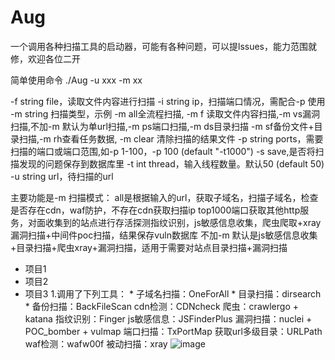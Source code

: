 # Aug
一个调用各种扫描工具的启动器，可能有各种问题，可以提lssues，能力范围就修，欢迎各位二开

简单使用命令 
./Aug -u xxx -m xx

  -f string
        file，读取文件内容进行扫描
  -i string
        ip，扫描端口情况，需配合-p 使用
  -m string
        扫描类型，示例 -m all全流程扫描, -m f 读取文件内容扫描,-m vs漏洞扫描,不加-m 默认为单url扫描,-m ps端口扫描,-m ds目录扫描 -m sf备份文件+目录扫描,-m rh查看任务数据, -m clear 清除扫描的结果文件
  -p string
        ports，需要扫描的端口或端口范围,如-p 1-100，-p 100 (default "-t1000")
  -s    save,是否将扫描发现的问题保存到数据库里
  -t int
        thread，输入线程数量。默认50 (default 50)
  -u string
        url，待扫描的url

 主要功能是-m 扫描模式：
     all是根据输入的url，获取子域名，扫描子域名，检查是否存在cdn，waf防护，不存在cdn获取扫描ip top1000端口获取其他http服务，对面收集到的站点进行存活探测指纹识别，js敏感信息收集，爬虫爬取+xray漏洞扫描+中间件poc扫描，结果保存vuln数据库
     不加-m 默认是js敏感信息收集+目录扫描+爬虫xray+漏洞扫描，适用于需要对站点目录扫描+漏洞扫描

* 项目1
* 项目2
* 项目3
 1.调用了下列工具：
       * 子域名扫描：OneForAll
       * 目录扫描：dirsearch
       * 备份扫描：BackFileScan 
      cdn检测：CDNcheck
      爬虫：crawlergo + katana
      指纹识别：Finger
      js敏感信息：JSFinderPlus
      漏洞扫描：nuclei + POC_bomber + vulmap
      端口扫描：TxPortMap
      获取url多级目录：URLPath
      waf检测：wafw00f
      被动扫描：xray
![image](https://github.com/win1498419293/Aug/assets/44251830/aed5224f-7f4b-417a-9222-54593af3351c)
